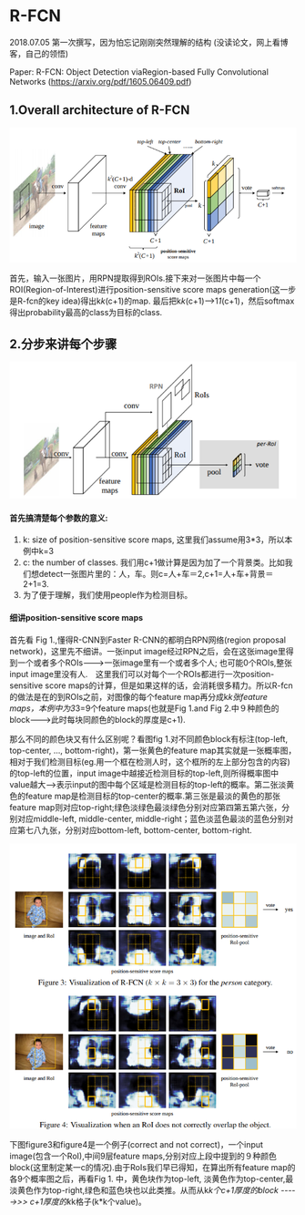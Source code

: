 # R-FCN
2018.07.05  第一次撰写，因为怕忘记刚刚突然理解的结构 (没读论文，网上看博客，自己的领悟)

Paper: R-FCN: Object Detection viaRegion-based Fully Convolutional Networks (https://arxiv.org/pdf/1605.06409.pdf)


## 1.Overall architecture of R-FCN
![Fig 1. Overall architecture of R-FCN](image/R-FCN1.png)

首先，输入一张图片，用RPN提取得到ROIs.接下来对一张图片中每一个ROI(Region-of-Interest)进行position-sensitive score maps generation(这一步是R-fcn的key idea)得出k*k*(c+1)的map. 最后把k*k*(c+1)-->1*1*(c+1)，然后softmax得出probability最高的class为目标的class.

## 2.分步来讲每个步骤
![Fig 2. key idea of R-fcn ----> position-sensitive score maps](image/R-FCN2.png)
#### 首先搞清楚每个参数的意义:
1. k: size of position-sensitive score maps, 这里我们assume用3*3，所以本例中k=3
2. c: the number of classes. 我们用c+1做计算是因为加了一个背景类。比如我们想detect一张图片里的：人，车。则c=人+车＝2,c+1=人+车+背景＝2+1=3.
3. 为了便于理解，我们使用people作为检测目标。
#### 细讲position-sensitive score maps
首先看 Fig 1.,懂得R-CNN到Faster R-CNN的都明白RPN网络(region proposal network)，这里先不细讲。一张input image经过RPN之后，会在这张image里得到一个或者多个ROIs--->一张image里有一个或者多个人; 也可能0个ROIs,整张input image里没有人.　这里我们可以对每个一个ROIs都进行一次position-sensitive score maps的计算，但是如果这样的话，会消耗很多精力。所以R-fcn的做法是在的到ROIs之前，对图像的每个feature map再分成k*k张feature maps，本例中为3*3=9个feature maps(也就是Fig 1.and Fig 2.中９种颜色的block--->此时每块同颜色的block的厚度是c+1).

那么不同的颜色块又有什么区别呢？看图fig 1.对不同颜色block有标注(top-left, top-center, ..., bottom-right)，第一张黄色的feature map其实就是一张概率图，相对于我们检测目标(eg.用一个框在检测人时，这个框所的左上部分包含的内容)的top-left的位置，input image中越接近检测目标的top-left,则所得概率图中value越大-->表示input的图中每个区域是检测目标的top-left的概率。第二张淡黄色的feature map是检测目标的top-center的概率.第三张是最淡的黄色的那张feature map则对应top-right;绿色淡绿色最淡绿色分别对应第四第五第六张，分别对应middle-left, middle-center, middle-right；蓝色淡蓝色最淡的蓝色分别对应第七八九张，分别对应bottom-left, bottom-center, bottom-right.

![Fig 3. Detection example](image/R-FCN3.png)

下图figure3和figure4是一个例子(correct and not correct)，一个input image(包含一个RoI),中间9层feature maps,分别对应上段中提到的９种颜色block(这里制定某一c的情况).由于RoIs我们早已得知，在算出所有feature map的各9个概率图之后，再看Fig 1. 中，黄色块作为top-left, 淡黄色作为top-center,最淡黄色作为top-right,绿色和蓝色块也以此类推。从而从k*k个c+1厚度的block ----->>> c+1厚度的k*k格子(k*k个value)。
